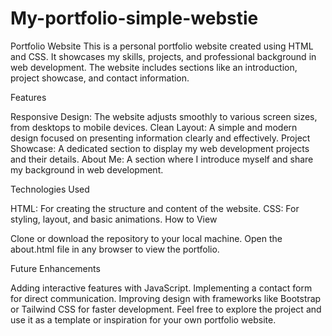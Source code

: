 # My-portfolio-simple-webstie
Portfolio Website
This is a personal portfolio website created using HTML and CSS. It showcases my skills, projects, and professional background in web development. The website includes sections like an introduction, project showcase, and contact information.

Features

Responsive Design: The website adjusts smoothly to various screen sizes, from desktops to mobile devices.
Clean Layout: A simple and modern design focused on presenting information clearly and effectively.
Project Showcase: A dedicated section to display my web development projects and their details.
About Me: A section where I introduce myself and share my background in web development.

Technologies Used

HTML: For creating the structure and content of the website.
CSS: For styling, layout, and basic animations.
How to View

Clone or download the repository to your local machine.
Open the about.html file in any browser to view the portfolio.

Future Enhancements

Adding interactive features with JavaScript.
Implementing a contact form for direct communication.
Improving design with frameworks like Bootstrap or Tailwind CSS for faster development.
Feel free to explore the project and use it as a template or inspiration for your own portfolio website.

